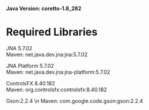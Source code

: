 **Java Version: coretto-1.8_282**
# Required Libraries
JNA 5.7.02  
Maven: net.java.dev.jna:jna:5.7.02  
  
JNA Platform 5.7.02  
Maven: net.java.dev.jna:jna-platform:5.7.02  
  
ControlsFX 8.40.182  
Maven: org.controlsfx:controlsfx:8.40.182  

Gson:2.2.4 \n
Maven: com.google.code.gson:gson:2.2.4
